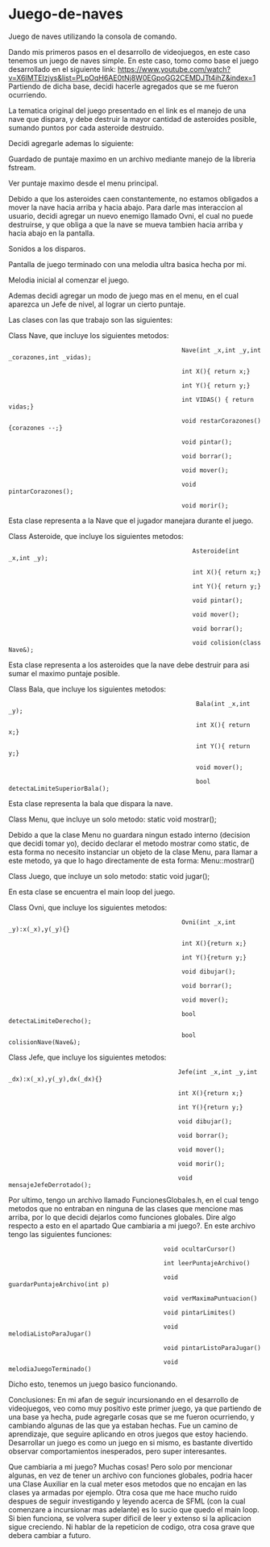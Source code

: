 # Juego-de-naves
Juego de naves utilizando la consola de comando.

Dando mis primeros pasos en el desarrollo de videojuegos, en este caso tenemos un juego de naves simple.
En este caso, tomo como base el juego desarrollado en el siguiente link: https://www.youtube.com/watch?v=X6lMTEIzjys&list=PLpOqH6AE0tNj8W0EGpoGG2CEMDJTt4ihZ&index=1
Partiendo de dicha base, decidi hacerle agregados que se me fueron ocurriendo.

La tematica original del juego presentado en el link es el manejo de una nave que dispara, y debe destruir la mayor cantidad de asteroides posible, sumando puntos
por cada asteroide destruido.

Decidi agregarle ademas lo siguiente:

Guardado de puntaje maximo en un archivo mediante manejo de la libreria fstream.

Ver puntaje maximo desde el menu principal.

Debido a que los asteroides caen constantemente, no estamos obligados a mover la nave hacia arriba y hacia abajo. Para darle mas interaccion al usuario, decidi agregar
un nuevo enemigo llamado Ovni, el cual no puede destruirse, y que obliga a que la nave se mueva tambien hacia arriba y hacia abajo en la pantalla.

Sonidos a los disparos.

Pantalla de juego terminado con una melodia ultra basica hecha por mi.

Melodia inicial al comenzar el juego.

Ademas decidi agregar un modo de juego mas en el menu, en el cual aparezca un Jefe de nivel, al lograr un cierto puntaje. 



Las clases con las que trabajo son las siguientes:


Class Nave, que incluye los siguientes metodos:     
                                                    
                                                    Nave(int _x,int _y,int _corazones,int _vidas);
                                                    
                                                    int X(){ return x;}   
                                                    
                                                    int Y(){ return y;}
                                                    
                                                    int VIDAS() { return vidas;}
                                                    
                                                    void restarCorazones() {corazones --;}
                                                    
                                                    void pintar();
                                                    
                                                    void borrar();
                                                    
                                                    void mover();
                                                    
                                                    void pintarCorazones();
                                                    
                                                    void morir();

Esta clase representa a la Nave que el jugador manejara durante el juego.


Class Asteroide, que incluye los siguientes metodos:   

                                                       Asteroide(int _x,int _y);
                                                       
                                                       int X(){ return x;}
                                                       
                                                       int Y(){ return y;}
                                                       
                                                       void pintar();
                                                       
                                                       void mover();
                                                       
                                                       void borrar();
                                                       
                                                       void colision(class Nave&);

Esta clase representa a los asteroides que la nave debe destruir para asi sumar el maximo puntaje posible.


Class Bala, que incluye los siguientes metodos: 
                                                        
                                                        Bala(int _x,int _y);
                                                        
                                                        int X(){ return x;}   
                                                        
                                                        int Y(){ return y;}
                                                        
                                                        void mover();
                                                        
                                                        bool detectaLimiteSuperiorBala();


Esta clase representa la bala que dispara la nave.


Class Menu, que incluye un solo metodo:      static void mostrar();

Debido a que la clase Menu no guardara ningun estado interno (decision que decidi tomar yo), decido declarar el metodo mostrar como static, de esta forma no necesito
instanciar un objeto de la clase Menu, para llamar a este metodo, ya que lo hago directamente de esta forma:  Menu::mostrar()


Class Juego,  que incluye un solo metodo:   static void jugar();

En esta clase se encuentra el main loop del juego.


Class Ovni, que incluye los siguientes metodos:     
                                                    
                                                    Ovni(int _x,int _y):x(_x),y(_y){}
                                                    
                                                    int X(){return x;}
                                                    
                                                    int Y(){return y;}
                                                    
                                                    void dibujar();
                                                    
                                                    void borrar();
                                                    
                                                    void mover();
                                                    
                                                    bool detectaLimiteDerecho();

                                                    bool colisionNave(Nave&);
                                                    

Class Jefe, que incluye los siguientes metodos:  
                                                    
                                                   Jefe(int _x,int _y,int _dx):x(_x),y(_y),dx(_dx){}
    
                                                   int X(){return x;}
    
                                                   int Y(){return y;}
    
                                                   void dibujar();
    
                                                   void borrar();
    
                                                   void mover();
    
                                                   void morir();
    
                                                   void mensajeJefeDerrotado();
                                                    


Por ultimo, tengo un archivo llamado FuncionesGlobales.h, en el cual tengo metodos que no entraban en ninguna de las clases que mencione mas arriba, por lo que decidi
dejarlos como funciones globales. Dire algo respecto a esto en el apartado Que cambiaria a mi juego?.
En este archivo tengo las siguientes funciones: 

                                               void ocultarCursor()
                                               
                                               int leerPuntajeArchivo()
                                               
                                               void guardarPuntajeArchivo(int p)
                                               
                                               void verMaximaPuntuacion()
                                               
                                               void pintarLimites()
                                               
                                               void melodiaListoParaJugar()
                                               
                                               void pintarListoParaJugar()
                                               
                                               void melodiaJuegoTerminado()


               
Dicho esto, tenemos un juego basico funcionando. 

Conclusiones: En mi afan de seguir incursionando en el desarrollo de videojuegos, veo como muy positivo este primer juego, ya que partiendo de una base ya hecha, pude 
agregarle cosas que se me fueron ocurriendo, y cambiando algunas de las que ya estaban hechas. Fue un camino de aprendizaje, que seguire aplicando en otros juegos que estoy
haciendo. Desarrollar un juego es como un juego en si mismo, es bastante divertido observar comportamientos inesperados, pero super interesantes.


Que cambiaria a mi juego? Muchas cosas! Pero solo por mencionar algunas, en vez de tener un archivo con funciones globales, podria hacer una Clase Auxiliar en la cual meter 
esos metodos que no encajan en las clases ya armadas por ejemplo. Otra cosa que me hace mucho ruido despues de seguir investigando y leyendo acerca de SFML (con la cual
comenzare a incursionar mas adelante) es lo sucio que quedo el main loop. Si bien funciona, se volvera super dificil de leer y extenso si la aplicacion sigue creciendo.
Ni hablar de la repeticion de codigo, otra cosa grave que debera cambiar a futuro.

